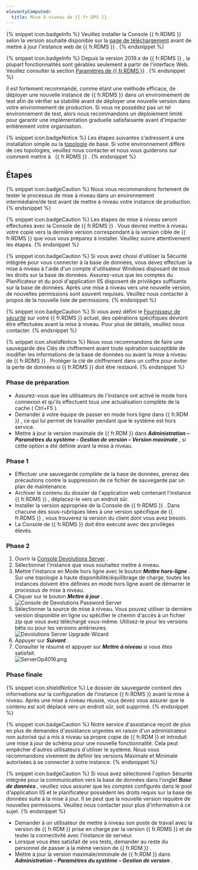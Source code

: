 ```yaml
---
eleventyComputed:
  title: Mise à niveau de {{ fr.DPS }}
---
```

{% snippet icon.badgeInfo %} 
Veuillez installer la Console {{ fr.RDMS }} selon la version souhaité disponible sur la [page de téléchargement](https://server.devolutions.net/fr/home/download) avant de mettre à jour l&apos;instance web de {{ fr.RDMS }} . 
{% endsnippet %}
 
{% snippet icon.badgeInfo %} 
Depuis la version 2019.x de {{ fr.RDMS }} , la plupart fonctionnalités sont gérables seulement à partir de l&apos;interface Web. Veuillez consulter la section [Paramètres de {{ fr.RDMS }}](/fr/server/web-interface/administration/configuration/server-settings/) . 
{% endsnippet %}
 
Il est fortement recommandé, comme étant une méthode efficace, de déployer une nouvelle instance de {{ fr.RDMS }} dans un environnement de test afin de vérifier sa stabilité avant de déployer une nouvelle version dans votre environnement de production. Si vous ne possédez pas un tel environnement de test, alors nous recommandons un déploiement limité pour garantir une implémentation graduelle satisfaisante avant d&apos;impacter entièrement votre organisation.  

{% snippet icon.badgeNotice %} 
Les étapes suivantes s&apos;adressent à une installation simple ou la [topologie](/fr/server/overview/topologies/) de base. Si votre environnement diffère de ces topologies, veuillez nous contacter et nous vous guiderons sur comment mettre à &#160; {{ fr.RDMS }} . 
{% endsnippet %}
 
## Étapes 

{% snippet icon.badgeCaution %} 
Nous vous recommandons fortement de tester le processus de mise à niveau dans un environnement intermédiaire/de test avant de mettre à niveau votre instance de production. 
{% endsnippet %}
 
{% snippet icon.badgeCaution %} 
Les étapes de mise à niveau seront effectuées avec la Console de {{ fr.RDMS }} . Vous devrez mettre à niveau votre copie vers la dernière version correspondant à la version cible de {{ fr.RDMS }} que vous vous préparez à installer. Veuillez suivre attentivement les étapes. 
{% endsnippet %}
 
{% snippet icon.badgeCaution %} 
Si vous avez choisi d&apos;utiliser la Sécurité intégrée pour vous connecter à la base de données, vous devez effectuer la mise à niveau à l&apos;aide d&apos;un compte d&apos;utilisateur Windows disposant de tous les droits sur la base de données. Assurez-vous que les comptes du Planificateur et du pool d&apos;application IIS disposent de privilèges suffisants sur la base de données. Après une mise à niveau vers une nouvelle version, de nouvelles permissions sont souvent requises. Veuillez nous contacter à propos de la nouvelle liste de permissions. 
{% endsnippet %}
 
{% snippet icon.badgeCaution %} 
Si vous avez défini le [Fournisseur de sécurité](https://help.remotedesktopmanager.com/fr/administration_securityproviders.html) sur votre {{ fr.RDMS }} actuel, des opérations spécifiques devront être effectuées avant la mise à niveau. Pour plus de détails, veuillez nous contacter. 
{% endsnippet %}
 
{% snippet icon.shieldNotice %} 
Nous vous recommandons de faire une sauvegarde des Clés de chiffrement avant toute opération susceptible de modifier les informations de la base de données ou avant la mise à niveau de {{ fr.RDMS }} . Protéger la clé de chiffrement dans un coffre pour éviter la perte de données si {{ fr.RDMS }} doit être restauré. 
{% endsnippet %}
 
### Phase de préparation 

* Assurez-vous que les utilisateurs de l&apos;instance ont activé le mode hors connexion et qu&apos;ils effectuent tous une actualisation complète de la cache ( Ctrl+F5 ).  
* Demander à votre équipe de passer en mode hors ligne dans {{ fr.RDM }} , ce qui lui permet de travailler pendant que le système est hors service.  
* Mettre à jour la version maximale de {{ fr.RDM }} dans ***Administration – Paramètres du système – Gestion de version – Version maximale*** , si cette option a été définie avant la mise à niveau.  

### Phase 1 

* Effectuer une sauvegarde complète de la base de données, prenez des précautions contre la suppression de ce fichier de sauvegarde par un plan de maintenance.  
* Archiver le contenu du dossier de l&apos;application web contenant l&apos;instance {{ fr.RDMS }} , déplacez-le vers un endroit sûr.  
* Installer la version appropriée de la Console de {{ fr.RDMS }} . Dans chacune des sous-rubriques liées à une version spécifique de {{ fr.RDMS }} , vous trouverez la version du client dont vous avez besoin.  
* La Console de {{ fr.RDMS }} doit être exécuté avec des privilèges élevés.  

### Phase 2 

1. Ouvrir la [Console Devolutions Server](/fr/server/management/devolutions-server-console/) . 
1. Sélectionner l&apos;instance que vous souhaitez mettre à niveau. 
1. Mettre l&apos;instance en Mode hors ligne avec le bouton ***Mettre hors-ligne*** . Sur une topologie à haute disponibilité/équilibrage de charge, toutes les instances doivent être définies en mode hors ligne avant de démarrer le processus de mise à niveau. 
1. Cliquer sur le bouton ***Mettre à jour*** .  
![Console de Devolutions Password Server](/img/fr/server/ServerOp8064.png)  
1. Sélectionner la source de mise à niveau. Vous pouvez utiliser la dernière version disponible en ligne ou spécifier le chemin d&apos;accès à un fichier zip que vous avez téléchargé vous-même. Utilisez-le pour les versions bêta ou pour les versions antérieures.  
![Devolutions Server Upgrade Wizard](/img/fr/server/ServerOp8066.png)  
1. Appuyer sur ***Suivant*** . 
1. Consulter le résumé et appuyer sur ***Mettre à niveau*** si vous êtes satisfait.  
![ServerOp4016.png](/img/fr/server/ServerOp4016.png) 

### Phase finale 

{% snippet icon.shieldNotice %} 
Le dossier de sauvegarde contient des informations sur la configuration de l&apos;instance {{ fr.RDMS }} avant la mise à niveau. Après une mise à niveau réussie, vous devez vous assurer que le contenu est soit déplacé vers un endroit sûr, soit supprimé. 
{% endsnippet %}
 
{% snippet icon.badgeCaution %} 
Notre service d&apos;assistance reçoit de plus en plus de demandes d&apos;assistance urgentes en raison d&apos;un administrateur non autorisé qui a mis à niveau sa propre copie de {{ fr.RDM }} et introduit une mise à jour de schéma pour une nouvelle fonctionnalité. Cela peut empêcher d&apos;autres utilisateurs d&apos;utiliser le système. Nous vous recommandons vivement de définir les versions Maximale et Minimale autorisées à se connecter à votre instance. 
{% endsnippet %}
 
{% snippet icon.badgeCaution %} 
Si vous avez sélectionné l&apos;option Sécurité intégrée pour la communication vers la base de données dans l&apos;onglet ***Base de données*** , veuillez vous assurer que les comptes configurés dans le pool d&apos;application IIS et le planificateur possèdent les droits requis sur la base de données suite à la mise à jour. Il se peut que la nouvelle version requière de nouvelles permissions. Veuillez nous contacter pour plus d&apos;information à ce sujet. 
{% endsnippet %}
 
* Demander à un utilisateur de mettre à niveau son poste de travail avec la version de {{ fr.RDM }} prise en charge par la version {{ fr.RDMS }} et de tester la connectivité avec l&apos;instance de serveur.  
* Lorsque vous êtes satisfait de vos tests, demander au reste du personnel de passer à la même version de {{ fr.RDM }} .  
* Mettre à jour la version maximale/minimale de {{ fr.RDM }} dans ***Administration – Paramètres du système – Gestion de version*** .  

